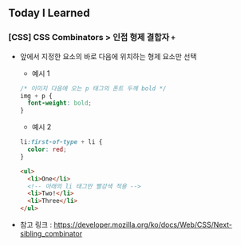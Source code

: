 ## Today I Learned

### [CSS] CSS Combinators > 인접 형제 결합자 `+`

- 앞에서 지정한 요소의 바로 다음에 위치하는 형제 요소만 선택

  - 예시 1

  ```css
  /* 이미지 다음에 오는 p 태그의 폰트 두께 bold */
  img + p {
    font-weight: bold;
  }
  ```

  - 예시 2

  ```css
  li:first-of-type + li {
    color: red;
  }
  ```

  ```html
  <ul>
    <li>One</li>
    <!-- 아래의 li 태그만 빨강색 적용 -->
    <li>Two!</li>
    <li>Three</li>
  </ul>
  ```

- 참고 링크 : https://developer.mozilla.org/ko/docs/Web/CSS/Next-sibling_combinator
